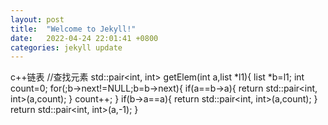 ```yaml
---
layout: post
title:  "Welcome to Jekyll!"
date:   2022-04-24 22:01:41 +0800
categories: jekyll update
---
```

c++链表
//查找元素
std::pair<int, int> getElem(int a,list *l1){
    list *b=l1;
    int count=0;
    for(;b->next!=NULL;b=b->next){
        if(a==b->a){
            return std::pair<int, int>(a,count);
        }
        count++;
    }
    if(b->a==a){
        return std::pair<int, int>(a,count);
    }
    return std::pair<int, int>(a,-1);
}

